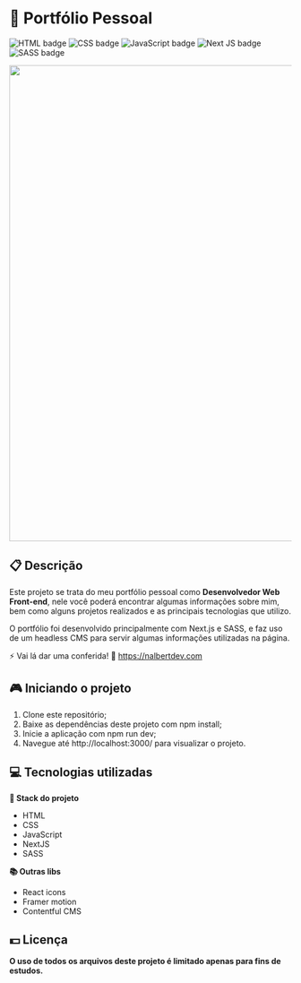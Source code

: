# 💼 Portfólio Pessoal

![HTML badge](https://img.shields.io/badge/html5-%23E34F26.svg?style=for-the-badge&logo=html5&logoColor=white)
![CSS badge](https://img.shields.io/badge/css3-%231572B6.svg?style=for-the-badge&logo=css3&logoColor=white)
![JavaScript badge](https://img.shields.io/badge/javascript-%23323330.svg?style=for-the-badge&logo=javascript&logoColor=%23F7DF1E)
![Next JS badge](https://img.shields.io/badge/Next-black?style=for-the-badge&logo=next.js&logoColor=white)
![SASS badge](https://img.shields.io/badge/SASS-hotpink.svg?style=for-the-badge&logo=SASS&logoColor=white)

<img width="850px" src="https://github.com/nalbertcerqueira/nalbertcerqueira/assets/105606295/34560bc0-cdd3-4c03-9e86-58a272f663e3">

## 📋 Descrição

Este projeto se trata do meu portfólio pessoal como **Desenvolvedor Web Front-end**, nele você poderá encontrar algumas informações sobre mim, bem como alguns projetos realizados e as principais tecnologias que utilizo.

O portfólio foi desenvolvido principalmente com Next.js e SASS, e faz uso de um headless CMS para servir algumas informações utilizadas na página.

⚡ Vai lá dar uma conferida! 🔗 https://nalbertdev.com

## 🎮 Iniciando o projeto

1. Clone este repositório;
2. Baixe as dependências deste projeto com npm install;
3. Inicie a aplicação com npm run dev;
4. Navegue até http://localhost:3000/ para visualizar o projeto.

## 💻 Tecnologias utilizadas

**🚀 Stack do projeto**

-   HTML
-   CSS
-   JavaScript
-   NextJS
-   SASS

**📚 Outras libs**

-   React icons
-   Framer motion
-   Contentful CMS

## 💵 Licença

**O uso de todos os arquivos deste projeto é limitado apenas para fins de estudos.**
